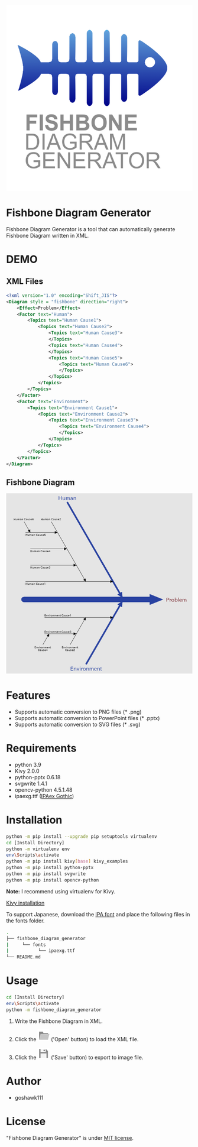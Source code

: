 ![Fishbone Diagram Generator](./fishbone_diagram_generator/images/logo.png)
# Fishbone Diagram Generator
 
Fishbone Diagram Generator is a tool that can automatically generate Fishbone Diagram written in XML.

# DEMO
## XML Files
```xml
<?xml version="1.0" encoding="Shift_JIS"?>
<Diagram style = "fishbone" direction="right">
    <Effect>Problem</Effect>
    <Factor text="Human">
        <Topics text="Human Cause1">
            <Topics text="Human Cause2">
                <Topics text="Human Cause3">
                </Topics>
                <Topics text="Human Cause4">
                </Topics>
                <Topics text="Human Cause5">
                    <Topics text="Human Cause6">
                    </Topics>
                </Topics>
            </Topics>
        </Topics>
    </Factor>
    <Factor text="Environment">
        <Topics text="Environment Cause1">
            <Topics text="Environment Cause2">
                <Topics text="Environment Cause3">
                    <Topics text="Environment Cause4">
                    </Topics>
                </Topics>
            </Topics>
        </Topics>
    </Factor>
</Diagram>
```
## Fishbone Diagram
![Fishbone Diagram Sample](./fishbone_diagram_generator/images/sample.png)
 
# Features
* Supports automatic conversion to PNG files (* .png)
* Supports automatic conversion to PowerPoint files (* .pptx)
* Supports automatic conversion to SVG files (* .svg)

# Requirements
 
* python 3.9
* Kivy 2.0.0
* python-pptx 0.6.18
* svgwrite 1.4.1
* opencv-python 4.5.1.48
* ipaexg.ttf ([IPAex Gothic](https://moji.or.jp/ipafont/))

# Installation
 
```bash
python -m pip install --upgrade pip setuptools virtualenv
cd [Install Directory]
python -m virtualenv env
env\Scripts\activate
python -m pip install kivy[base] kivy_examples
python -m pip install python-pptx
python -m pip install svgwrite
python -m pip install opencv-python  
```
**Note:**  I recommend using virtualenv for Kivy.

[Kivy installation](https://kivy.org/doc/stable/gettingstarted/installation.html)

To support Japanese, download the [IPA font](https://moji.or.jp/ipafont/ipafontdownload/) and place the following files in the fonts folder.

```bash
.
├── fishbone_diagram_generator
|     └── fonts
|           └── ipaexg.ttf
└── README.md
```

# Usage

```bash
cd [Install Directory]
env\Scripts\activate
python -m fishbone_diagram_generator
```
1. Write the Fishbone Diagram in XML.

2. Click the ![open button](./fishbone_diagram_generator/images/open1.png) ('Open' button) to load the XML file.

3. Click the ![save button](./fishbone_diagram_generator/images/save1.png) ('Save' button) to export to image file.


# Author
 
* goshawk111
 
# License
 
"Fishbone Diagram Generator" is under [MIT license](https://en.wikipedia.org/wiki/MIT_License).
 